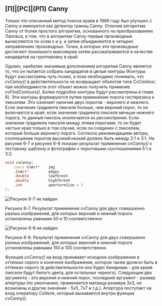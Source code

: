 ## [П]|[РС]|(РП) Canny

Только что описанный метод поиска краев в 1986 году был улучшен J. Canny и именуется как детектор границ Canny. Отличие алгоритма Canny от более простого алгоритма, основанного на преобразованиях Лапласа, в том, что в алгоритме Canny первые производные вычисляются по осям x и y, а затем объединяются в четырех направлениях производных. Точки, в которых эти производные достигают локального максимума затем рассматриваются в качестве кандидатов на группировку в край.

Однако, наиболее значимым дополнением алгоритма Canny является то, что он пытается собрать кандидатов в целые контуры (Контуры будут рассмотрены чуть позже, а пока необходимо понимать, что *cvCanny()* в действительности не возвращает объектов типа *CvContour*; при необходимости этот объект можно получить применив *cvFindContours()*. Более подробно контуры будут рассмотрены в главе 8). Эти контуры формируются путем применения порога гистерезиса к пикселям. Это означает наличие двух порогов - верхнего и нижнего. Если значение градиента пикселя больше, чем верхний порог, то он включается в край; если значение градиента пикселя меньше нижнего порога, то данный пиксель исключается из рассмотрения. Если значение градиента пикселя между этими порогами, то он будет частью края только в том случае, если он соединен с пикселем, который больше верхнего порога. Согласно рекомендациям автора, соотношение порогов *высокий:низкий* должно быть между 2:1 и 3:1. На рисунке 6-7 и рисунке 6-8 показан результат применения *cvCanny()* к тестовому шаблону и фотографии с пороговыми соотношениями 5:1 и 3:2.

```cpp
void cvCanny(
    const CvArr*    img
    ,CvArr*         edges
    ,double         lowThresh
    ,double         highThresh
    ,int            apertureSize = 3
);
```

![Рисунок 6-7 не найден](Images/Pic_6_7.jpg)

Рисунок 6-7. Результат применения cvCanny для двух совершенно разных изображений, для которых верхний и нижний пороги установлены равными 50 и 10 соответственно

![Рисунок 6-8 не найден](Images/Pic_6_8.jpg)

Рисунок 6-8. Результат применения cvCanny для двух совершенно разных изображений, для которых верхний и нижний пороги установлены равными 150 и 100 соответственно

Функция *cvCanny()* на вход принимает исходное изображение в оттенках серого и конечное изображение, которое также должно быть в оттенках серого (в действительности оно будет бинарным - для краев пиксели будут белого цвета, для остальных черного). Следующие два аргумента - это верхний и нижний порог, последний аргумент - размер апертуры (по умолчанию, применяется матрица размера 3х3, но возможны и другие значения - 5х5, 7х7 и т.д.). Апертура поступает на вход оператору Собеля, который вызывается внутри функции *cvCanny()*.

